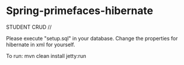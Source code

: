 # Spring-primefaces-hibernate

STUDENT CRUD //

Please execute "setup.sql" in your database.
Change the properties for hibernate in xml for yourself.

To run: mvn clean install jetty:run


